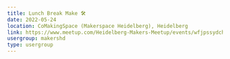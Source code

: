 ```yaml
---
title: Lunch Break Make 🛠️
date: 2022-05-24
location: CoMakingSpace (Makerspace Heidelberg), Heidelberg
link: https://www.meetup.com/Heidelberg-Makers-Meetup/events/wfjpssydchbgc/
usergroup: makershd
type: usergroup
---
```

